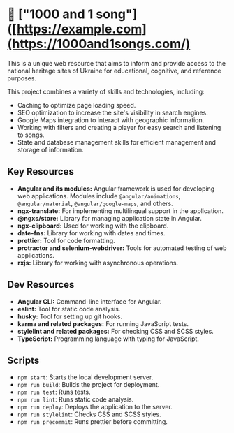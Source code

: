 # 🎵 ["1000 and 1 song"]([https://example.com](https://1000and1songs.com/)

This is a unique web resource that aims to inform and provide access to the national heritage sites of Ukraine for educational, cognitive, and reference purposes.

This project combines a variety of skills and technologies, including:
- Caching to optimize page loading speed.
- SEO optimization to increase the site's visibility in search engines.
- Google Maps integration to interact with geographic information.
- Working with filters and creating a player for easy search and listening to songs.
- State and database management skills for efficient management and storage of information.


## Key Resources
- **Angular and its modules:** Angular framework is used for developing web applications. Modules include `@angular/animations`, `@angular/material`, `@angular/google-maps`, and others.
- **ngx-translate:** For implementing multilingual support in the application.
- **@ngxs/store:** Library for managing application state in Angular.
- **ngx-clipboard:** Used for working with the clipboard.
- **date-fns:** Library for working with dates and times.
- **prettier:** Tool for code formatting.
- **protractor and selenium-webdriver:** Tools for automated testing of web applications.
- **rxjs:** Library for working with asynchronous operations.

## Dev Resources
- **Angular CLI:** Command-line interface for Angular.
- **eslint:** Tool for static code analysis.
- **husky:** Tool for setting up git hooks.
- **karma and related packages:** For running JavaScript tests.
- **stylelint and related packages:** For checking CSS and SCSS styles.
- **TypeScript:** Programming language with typing for JavaScript.

## Scripts
- `npm start`: Starts the local development server.
- `npm run build`: Builds the project for deployment.
- `npm run test`: Runs tests.
- `npm run lint`: Runs static code analysis.
- `npm run deploy`: Deploys the application to the server.
- `npm run stylelint`: Checks CSS and SCSS styles.
- `npm run precommit`: Runs prettier before committing.
